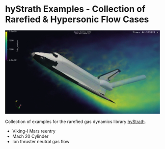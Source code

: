 # hyStrath Examples - Collection of Rarefied & Hypersonic Flow Cases

![](img/shuttle.png)

Collection of examples for the rarefied gas dynamics library [hyStrath](https://github.com/hystrath/hyStrath).

* Viking-I Mars reentry
* Mach 20 Cylinder
* Ion thruster neutral gas flow